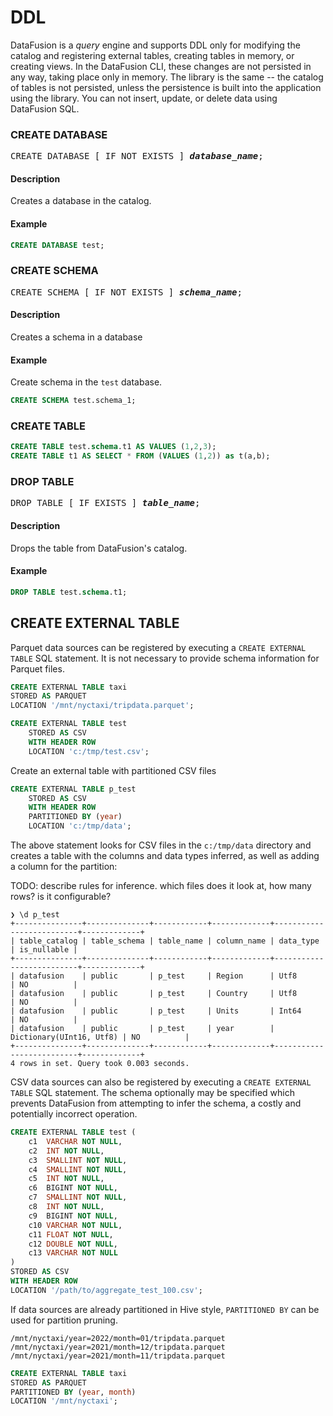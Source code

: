 <!---
  Licensed to the Apache Software Foundation (ASF) under one
  or more contributor license agreements.  See the NOTICE file
  distributed with this work for additional information
  regarding copyright ownership.  The ASF licenses this file
  to you under the Apache License, Version 2.0 (the
  "License"); you may not use this file except in compliance
  with the License.  You may obtain a copy of the License at

    http://www.apache.org/licenses/LICENSE-2.0

  Unless required by applicable law or agreed to in writing,
  software distributed under the License is distributed on an
  "AS IS" BASIS, WITHOUT WARRANTIES OR CONDITIONS OF ANY
  KIND, either express or implied.  See the License for the
  specific language governing permissions and limitations
  under the License.
-->

# DDL

DataFusion is a _query_ engine and supports DDL only for modifying the catalog and registering external tables,
creating tables in memory, or creating views. In the DataFusion CLI, these changes are not persisted in any way, taking 
place only in memory. The library is the same -- the catalog of tables is not persisted, unless the persistence is built
into the application using the library. You can not insert, update, or delete data using DataFusion SQL.


### CREATE DATABASE

<pre>
CREATE DATABASE [ IF NOT EXISTS ] <b><i>database_name</i></b>;
</pre>

#### Description
Creates a database in the catalog.

#### Example
```sql
CREATE DATABASE test;
```

### CREATE SCHEMA

<pre>
CREATE SCHEMA [ IF NOT EXISTS ] <b><i>schema_name</i></b>;
</pre>

#### Description
Creates a schema in a database

#### Example

Create schema in the `test` database.
```sql
CREATE SCHEMA test.schema_1;
```

### CREATE TABLE
```sql
CREATE TABLE test.schema.t1 AS VALUES (1,2,3);
CREATE TABLE t1 AS SELECT * FROM (VALUES (1,2)) as t(a,b);
```

### DROP TABLE

<pre>
DROP TABLE [ IF EXISTS ] <b><i>table_name</i></b>;
</pre>

#### Description
Drops the table from DataFusion's catalog.

#### Example
```sql
DROP TABLE test.schema.t1;
```

## CREATE EXTERNAL TABLE

Parquet data sources can be registered by executing a `CREATE EXTERNAL TABLE` SQL statement. It is not necessary
to provide schema information for Parquet files.

```sql
CREATE EXTERNAL TABLE taxi
STORED AS PARQUET
LOCATION '/mnt/nyctaxi/tripdata.parquet';
```

```sql
CREATE EXTERNAL TABLE test 
    STORED AS CSV 
    WITH HEADER ROW 
    LOCATION 'c:/tmp/test.csv';
```

Create an external table with partitioned CSV files
```sql
CREATE EXTERNAL TABLE p_test 
    STORED AS CSV 
    WITH HEADER ROW
    PARTITIONED BY (year) 
    LOCATION 'c:/tmp/data';
```

The above statement looks for CSV files in the `c:/tmp/data` directory and creates a table with 
the columns and data types inferred, as well as adding a column for the partition:

TODO: describe rules for inference. which files does it look at, how many rows? is it configurable?

```
❯ \d p_test
+---------------+--------------+------------+-------------+--------------------------+-------------+
| table_catalog | table_schema | table_name | column_name | data_type                | is_nullable |
+---------------+--------------+------------+-------------+--------------------------+-------------+
| datafusion    | public       | p_test     | Region      | Utf8                     | NO          |
| datafusion    | public       | p_test     | Country     | Utf8                     | NO          |
| datafusion    | public       | p_test     | Units       | Int64                    | NO          |
| datafusion    | public       | p_test     | year        | Dictionary(UInt16, Utf8) | NO          |
+---------------+--------------+------------+-------------+--------------------------+-------------+
4 rows in set. Query took 0.003 seconds.
```

CSV data sources can also be registered by executing a `CREATE EXTERNAL TABLE` SQL statement. The schema 
optionally may be specified which prevents DataFusion from attempting to infer the schema, a costly and potentially incorrect operation.

```sql
CREATE EXTERNAL TABLE test (
    c1  VARCHAR NOT NULL,
    c2  INT NOT NULL,
    c3  SMALLINT NOT NULL,
    c4  SMALLINT NOT NULL,
    c5  INT NOT NULL,
    c6  BIGINT NOT NULL,
    c7  SMALLINT NOT NULL,
    c8  INT NOT NULL,
    c9  BIGINT NOT NULL,
    c10 VARCHAR NOT NULL,
    c11 FLOAT NOT NULL,
    c12 DOUBLE NOT NULL,
    c13 VARCHAR NOT NULL
)
STORED AS CSV
WITH HEADER ROW
LOCATION '/path/to/aggregate_test_100.csv';
```

If data sources are already partitioned in Hive style, `PARTITIONED BY` can be used for partition pruning.

```
/mnt/nyctaxi/year=2022/month=01/tripdata.parquet
/mnt/nyctaxi/year=2021/month=12/tripdata.parquet
/mnt/nyctaxi/year=2021/month=11/tripdata.parquet
```

```sql
CREATE EXTERNAL TABLE taxi
STORED AS PARQUET
PARTITIONED BY (year, month)
LOCATION '/mnt/nyctaxi';
```
